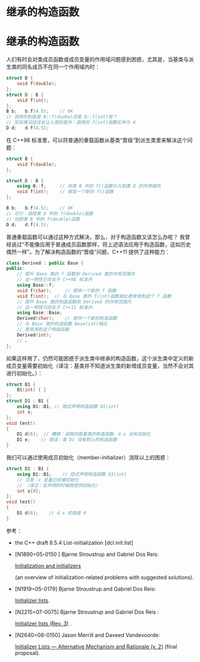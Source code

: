 # 继承的构造函数

# 继承的构造函数

人们有时会对类成员函数或成员变量的作用域问题感到困惑，尤其是，当基类与派生类的同名成员不在同一个作用域内时：

```cpp
struct B {
    void f(double);
};
struct D : B {
    void f(int);
};
B b;   b.f(4.5);    // OK
// 调用的到底是 B::f(doube)还是 D::f(int)呢？
// 实际情况往往会让人感到意外：调用的 f(int)函数实参为 4
D d;   d.f(4.5); 
```

在 C++98 标准里，可以将普通的重载函数从基类“晋级”到派生类里来解决这个问题：

```cpp
struct B {
    void f(double);
};

struct D : B {
    using B::f;     // 将类 B 中的 f()函数引入到类 D 的作用域内
    void f(int);    // 增加一个新的 f()函数
};

B b;   b.f(4.5);    // OK
// 可行：调用类 D 中的 f(double)函数
// 也即类 B 中的 f(double)函数
D d;   d.f(4.5); 
```

普通重载函数可以通过这种方式解决，那么，对于构造函数又该怎么办呢？ 我曾经说过“不能像应用于普通成员函数那样，将上述语法应用于构造函数，这如历史偶然一样”。为了解决构造函数的“晋级”问题，C++11 提供了这种能力：

```cpp
class Derived : public Base {
public:
    // 提升 Base 类的 f 函数到 Derived 类的作用范围内
    // 这一特性已存在于 C++98 标准内
    using Base::f;
    void f(char);     // 提供一个新的 f 函数
    void f(int);  // 与 Base 类的 f(int)函数相比更常用到这个 f 函数
    // 提升 Base 类的构造函数到 Derived 的作用范围内
    // 这一特性只存在于 C++11 标准内
    using Base::Base;
    Derived(char);    // 提供一个新的构造函数
    // 与 Base 类的构造函数 Base(int)相比
    // 更常用到这个构造函数
    Derived(int);
    // …
}; 
```

如果这样用了，仍然可能困惑于派生类中继承的构造函数，这个派生类中定义的新成员变量需要初始化（译注：基类并不知道派生类的新增成员变量，当然不会对其进行初始化。）：

```cpp
struct B1 {
    B1(int) { }
};
struct D1 : B1 {
    using B1::B1; // 隐式声明构造函数 D1(int)
    int x;
};
void test()
{
    D1 d(6);  // 糟糕：调用的是基类的构造函数，d.x 没有初始化
    D1 e;    // 错误：类 D1 没有默认的构造函数
} 
```

我们可以通过使用成员初始化（member-initializer）消除以上的困惑：

```cpp
struct D1 : B1 {
    using B1::B1;    // 隐式声明构造函数 D1(int)
    // 注意：x 变量已经被初始化
    // （译注：在声明的时候就提供初始化）
    int x{0};
};
void test()
{
    D1 d(6);    // d.x 的值是 0
} 
```

参考：

*   the C++ draft 8.5.4 List-initialization [dcl.init.list]
*   [N1890=05-0150 ] Bjarne Stroustrup and Gabriel Dos Reis:

    [Initialization and initializers](http://www.open-std.org/jtc1/sc22/wg21/docs/papers/2005/n1890.pdf)

    (an overview of initialization-related problems with suggested solutions).

*   [N1919=05-0179] Bjarne Stroustrup and Gabriel Dos Reis:

    [Initializer lists](http://www.open-std.org/jtc1/sc22/wg21/docs/papers/2005/n1919.pdf).

*   [N2215=07-0075] Bjarne Stroustrup and Gabriel Dos Reis :

    [Initializer lists (Rev. 3)](http://www.open-std.org/jtc1/sc22/wg21/docs/papers/2007/n2215.pdf) .

*   [N2640=08-0150] Jason Merrill and Daveed Vandevoorde:

    [Initializer Lists — Alternative Mechanism and Rationale (v. 2)](http://www.open-std.org/jtc1/sc22/wg21/docs/papers/2008/n2640.pdf) (final proposal).